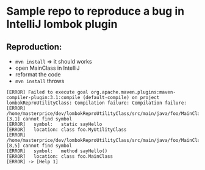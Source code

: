 # Sample repo to reproduce a bug in IntelliJ lombok plugin

## Reproduction:
- `mvn install` => it should works
- open MainClass in IntelliJ
- reformat the code
- `mvn install` throws
```
[ERROR] Failed to execute goal org.apache.maven.plugins:maven-compiler-plugin:3.1:compile (default-compile) on project lombokReproUtilityClass: Compilation failure: Compilation failure: 
[ERROR] /home/masterprice/dev/lombokReproUtilityClass/src/main/java/foo/MainClass.java:[3,1] cannot find symbol
[ERROR]   symbol:   static sayHello
[ERROR]   location: class foo.MyUtilityClass
[ERROR] /home/masterprice/dev/lombokReproUtilityClass/src/main/java/foo/MainClass.java:[8,5] cannot find symbol
[ERROR]   symbol:   method sayHello()
[ERROR]   location: class foo.MainClass
[ERROR] -> [Help 1]
```
